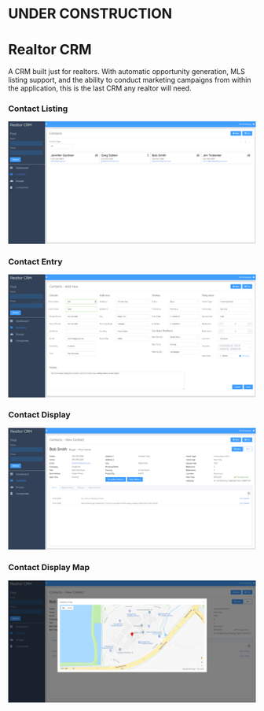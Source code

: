 # UNDER CONSTRUCTION


# Realtor CRM
A CRM built just for realtors. With automatic opportunity generation, MLS listing support, and the ability to conduct marketing campaigns from within the application, this is the last CRM any realtor will need.

### Contact Listing
![Contact Listing](screenshots/ContactListing.PNG?raw=true)

### Contact Entry
![Contact Entry](screenshots/Contact%20Entry.PNG?raw=true)

### Contact Display
![Contact Display](screenshots/Contact%20Display.PNG?raw=true)

### Contact Display Map
![Contact Address Mapping](screenshots/Address%20Mapping.PNG?raw=true)